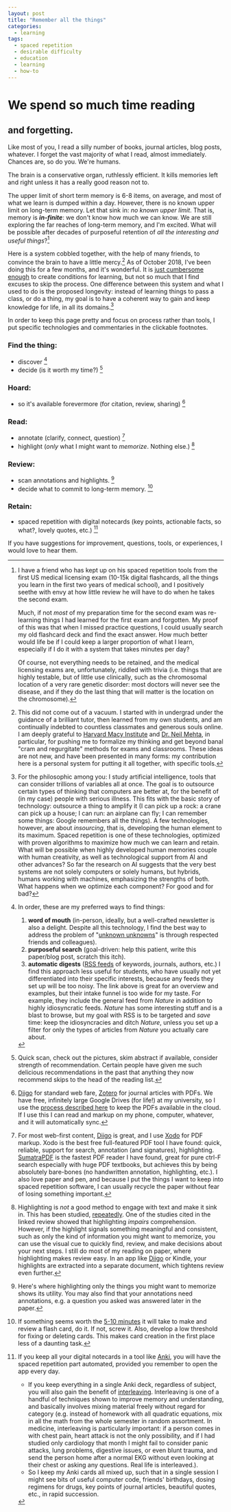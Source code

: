 ```yaml
---
layout: post
title: "Remember all the things"
categories:
  - learning
tags:
  - spaced repetition
  - desirable difficulty
  - education
  - learning
  - how-to
---
```


# We spend so much time reading
## and forgetting.

Like most of you, I read a silly number of books, journal articles, blog posts, whatever. I forget the vast majority of what I read, almost immediately. Chances are, so do you. We're humans.

The brain is a conservative organ, ruthlessly efficient. It kills memories left and right unless it has a really good reason not to.

The upper limit of short term memory is 6-8 items, on average, and most of what we learn is dumped within a day. However, there is no known upper limit on long-term memory. Let that sink in: _no known upper limit_. That is, memory is **_in-finite_**: we don't know how much we can know. We are still exploring the far reaches of long-term memory, and I'm excited. What will be possible after decades of purposeful retention of _all the interesting and useful things_?[^1]

Here is a system cobbled together, with the help of many friends, to convince the brain to have a little mercy.[^10] As of October 2018, I've been doing this for a few months, and it's wonderful. It is [just cumbersome enough](https://en.wikipedia.org/wiki/Desirable_difficulty) to create conditions for learning, but not so much that I find excuses to skip the process. One difference between this system and what I used to do is the proposed longevity: instead of learning things to pass a class, or do a thing, my goal is to have a coherent way to gain and keep knowledge for life, in all its domains.[^11]

In order to keep this page pretty and focus on process rather than tools, I put specific technologies and commentaries in the clickable footnotes.

### Find the thing:
- discover [^2]
- decide (is it worth my time?) [^3]

### Hoard:
- so it's available forevermore (for citation, review, sharing) [^9]

### Read:
- annotate (clarify, connect, question) [^4]
- highlight (_only_ what I might want to _memorize_. Nothing else.) [^5]

### Review:
- scan annotations and highlights. [^6]
- decide what to commit to long-term memory. [^7]

### Retain:
- spaced repetition with digital notecards (key points, actionable facts, so what?, lovely quotes, etc.) [^8]

If you have suggestions for improvement, questions, tools, or experiences, I would love to hear them.


[^1]: I have a friend who has kept up on his spaced repetition tools from the first US medical licensing exam (10-15k digital flashcards, all the things you learn in the first two years of medical school), and I positively seethe with envy at how little review he will have to do when he takes the second exam. <p> </p> Much, if not _most_ of my preparation time for the second exam was re-learning things I had learned for the first exam and forgotten. My proof of this was that when I missed practice questions, I could usually search my old flashcard deck and find the exact answer. How much better would life be if I could keep a larger proportion of what I learn, especially if I do it with a system that takes minutes per day? <p> </p> Of course, not everything needs to be retained, and the medical licensing exams are, unfortunately, riddled with trivia (i.e. things that are highly testable, but of little use clinically, such as the chromosomal location of a very rare genetic disorder: most doctors will never see the disease, and if they do the last thing that will matter is the location on the chromosome).

[^2]: In order, these are my preferred ways to find things:
    1. **word of mouth** (in-person, ideally, but a well-crafted newsletter is also a delight. Despite all this technology, I find the best way to address the problem of "[unknown unknowns](https://en.wikipedia.org/wiki/There_are_known_knowns)" is through respected friends and colleagues).
    2. **purposeful search** (goal-driven: help this patient, write this paper/blog post, scratch this itch).
    3. **automatic digests** ([RSS feeds](https://fraserlab.com/2013/09/28/The-Fraser-Lab-method-of-following-the-scientific-literature/) of keywords, journals, authors, etc.) I find this approach less useful for students, who have usually not yet differentiated into their specific interests, because any feeds they set up will be too noisy. The link above is great for an overview and examples, but their intake funnel is too wide for my taste. For example, they include the general feed from _Nature_ in addition to highly idiosyncratic feeds. _Nature_ has some interesting stuff and is a blast to browse, but my goal with RSS is to be targeted and _save_ time: keep the idiosyncracies and ditch _Nature_, unless you set up a filter for only the types of articles from _Nature_ you actually care about.

[^3]: Quick scan, check out the pictures, skim abstract if available, consider strength of recommendation. Certain people have given me such delicious recommendations in the past that anything they now recommend skips to the head of the reading list.

[^4]: For most web-first content, [Diigo](https://www.diigo.com) is great, and I use [Xodo](https://www.xodo.com/) for PDF markup. Xodo is the best free full-featured PDF tool I have found: quick, reliable, support for search, annotation (and signatures), highlighting. [SumatraPDF](https://www.sumatrapdfreader.org/free-pdf-reader.html) is the fastest PDF reader I have found, great for pure ctrl-F search especially with huge PDF textbooks, but achieves this by being absolutely bare-bones (no handwritten annotation, highlighting, etc.). I also love paper and pen, and because I put the things I want to keep into spaced repetition software, I can usually recycle the paper without fear of losing something important.

[^5]: Highlighting is _not_ a good method to engage with text and make it sink in. This has been studied, [repeatedly](https://eric.ed.gov/?id=EJ1021069). One of the studies cited in the linked review showed that highlighting _impairs_ comprehension. However, if the highlight signals something meaningful and consistent, such as only the kind of information you might want to memorize, you can use the visual cue to quickly find, review, and make decisions about your next steps. I still do most of my reading on paper, where highlighting makes review easy. In an app like [Diigo](https://www.diigo.com) or Kindle, your highlights are extracted into a separate document, which tightens review even further.

[^6]: Here's where highlighting only the things you might want to memorize shows its utility. You may also find that your annotations need annotations, e.g. a question you asked was answered later in the paper.

[^7]: If something seems worth the [5-10 minutes](http://augmentingcognition.com/ltm.html) it will take to make and review a flash card, do it. If not, screw it. Also, develop a low threshold for fixing or deleting cards. This makes card creation in the first place less of a daunting task.

[^8]: If you keep all your digital notecards in a tool like [Anki](http://ankiguide.com/getting-started-with-anki-srs/), you will have the spaced repetition part automated, provided you remember to open the app every day.
    - If you keep everything in a single Anki deck, regardless of subject, you will also gain the benefit of [interleaving](https://www.scientificamerican.com/article/the-interleaving-effect-mixing-it-up-boosts-learning/). Interleaving is one of a handful of techniques shown to improve memory and understanding, and basically involves mixing material freely without regard for category (e.g. instead of homework with all quadratic equations, mix in all the math from the whole semester in random assortment. In medicine, interleaving is particularly important: if a person comes in with chest pain, heart attack is not the only possibility, and if I had studied only cardiology that month I might fail to consider panic attacks, lung problems, digestive issues, or even blunt trauma, and send the person home after a normal EKG without even looking at their chest or asking any questions. Real life is interleaved.).
    - So I keep my Anki cards all mixed up, such that in a single session I might see bits of useful computer code, friends' birthdays, dosing regimens for drugs, key points of journal articles, beautiful quotes, etc., in rapid succession.

[^9]: [Diigo](https://www.diigo.com) for standard web fare, [Zotero](https://academicguides.waldenu.edu/library/zotero) for journal articles with PDFs. We have free, infinitely large Google Drives (for life!) at my university, so I use the [process described here](https://docs.google.com/document/d/1dmdLyZut4rpfPDF8Mt_JhgHLtYkmYS6kggkwn1lSGQQ/edit?usp=sharing) to keep the PDFs available in the cloud. If I use this I can read and markup on my phone, computer, whatever, and it will automatically sync.

[^10]: This did not come out of a vacuum. I started with in undergrad under the guidance of a brilliant tutor, then learned from my own students, and am continually indebted to countless classmates and generous souls online. I am deeply grateful to [Harvard Macy Institute](https://www.harvardmacy.org/index.php) and [Dr. Neil Mehta](https://www.linkedin.com/in/neilbmehta/), in particular, for pushing me to formalize my thinking and get beyond banal "cram and regurgitate" methods for exams and classrooms. These ideas are not new, and have been presented in many forms: my contribution here is a personal system for putting it all together, with specific tools.

[^11]: For the philosophic among you: I study artificial intelligence, tools that can consider trillions of variables all at once. The goal is to outsource certain types of thinking that computers are better at, for the benefit of (in my case) people with serious illness. This fits with the basic story of technology: outsource a thing to amplify it (I can pick up a rock: a crane can pick up a house; I can run: an airplane can fly; I can remember some things: Google remembers all the things). A few technologies, however, are about _insourcing_, that is, developing the human element to its maximum. Spaced repetition is one of these technologies, optimized with proven algorithms to maximize how much we can learn and retain. What will be possible when highly developed human memories couple with human creativity, as well as technological support from AI and other advances? So far the research on AI suggests that the very best systems are not solely computers or solely humans, but hybrids, humans working with machines, emphasizing the strengths of both. What happens when we optimize each component? For good and for bad?
